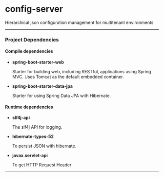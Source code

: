 # config-server
Hierarchical json configuration management for multitenant environments

---

### Project Dependencies

#### Compile dependencies 
* **spring-boot-starter-web**

    Starter for building web, including RESTful, applications using Spring MVC. Uses Tomcat as the default embedded container.
    
* **spring-boot-starter-data-jpa**
    
    Starter for using Spring Data JPA with Hibernate.

#### Runtime dependencies
* **slf4j-api**
    
    The slf4j API for logging.

* **hibernate-types-52**

    To persist JSON with hibernate.
    
* **javax.servlet-api**
    
    To get HTTP Request Header

---